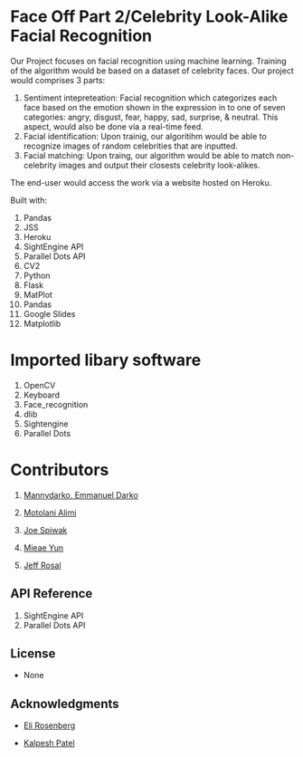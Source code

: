 # Face Off Part 2/Celebrity Look-Alike Facial Recognition



Our Project focuses on facial recognition using machine learning. Training of the algorithm would be based on a dataset of celebrity faces. Our project would comprises 3 parts:

1. Sentiment intepreteation: Facial recognition which categorizes each face based on the emotion shown in the expression in to one of seven categories: angry, disgust, fear, happy, sad, surprise, & neutral. This aspect, would also be done via a real-time feed.
2.	Facial identification: Upon trainig, our algoritihm would be able to recognize images of random celebrities that are inputted.
3.	Facial matching: Upon traing, our algorithm would be able to match non-celebrity images and output their closests celebrity look-alikes.


The end-user would access the work via a website hosted on Heroku.

Built with:
1. Pandas
2. JSS
3. Heroku
4. SightEngine API
5. Parallel Dots API
6. CV2
7. Python
8. Flask
9. MatPlot
10. Pandas
11. Google Slides
12. Matplotlib

# Imported libary software

1. OpenCV
2. Keyboard
3. Face_recognition
4. dlib
5. Sightengine
6. Parallel Dots 


# Contributors

1. [Mannydarko, Emmanuel Darko](https://github.com/mannydarko)

2. [Motolani Alimi](https://github.com/motolanialimi)

3. [Joe Spiwak](https://github.com/jspiwak)

4. [Mieae Yun](https://github.com/myun3378) 

5. [Jeff Rosal](https://github.com/jeros8088) 

## API Reference

1. SightEngine API
2. Parallel Dots API

## License

+ None

## Acknowledgments

+ [Eli Rosenberg](https://www.linkedin.com/in/eli-rosenberg-33235420/)

+ [Kalpesh Patel](https://www.linkedin.com/in/kalpesh-b-patel/)


